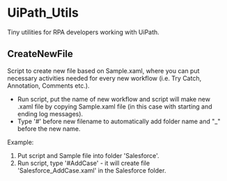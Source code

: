 ﻿# UiPath_Utils

Tiny utilities for RPA developers working with UiPath.

## CreateNewFile

Script to create new file based on Sample.xaml, where you can put necessary activities needed for every new workflow (i.e. Try Catch, Annotation, Comments etc.).

* Run script, put the name of new workflow and script will make new .xaml file by copying Sample.xaml file (in this case with starting and ending log messages). 
* Type '#' before new filename to automatically add folder name and "_" before the new name. 

Example: 

1. Put script and Sample file into folder 'Salesforce'. 
2. Run script, type '#AddCase' - it will create file 'Salesforce_AddCase.xaml' in the Salesforce folder.
